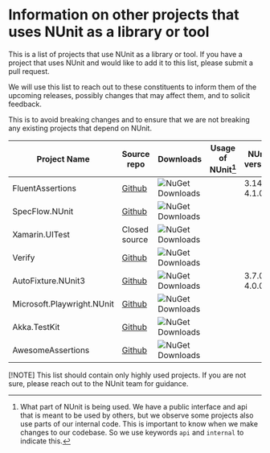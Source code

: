 # Information on other projects that uses NUnit as a library or tool

This is a list of projects that use NUnit as a library or tool. If you have a project that uses NUnit and would like to add it to this list, please submit a pull request.

We will use this list to reach out to these constituents to inform them of the upcoming releases, possibly changes that may affect them, and to solicit feedback.

This is to avoid breaking changes and to ensure that we are not breaking any existing projects that depend on NUnit.

| Project Name | Source repo |Downloads | Usage of NUnit[^1] | NUnit version  |   Maintainer(s) or Contact(s) |
|--------------|-------------|-----------|---------------|--------|-------|
|FluentAssertions|[Github](https://www.nuget.org/packages/FluentAssertions)|![NuGet Downloads](https://img.shields.io/nuget/dt/FluentAssertions)||3.14.0, 4.1.0|[Dennis Doomen](https://github.com/dennisdoomen)|
|SpecFlow.NUnit|[Github](https://www.nuget.org/packages/SpecFlow.NUnit/)|![NuGet Downloads](https://img.shields.io/nuget/dt/Specflow.Nunit)||||
|Xamarin.UITest|Closed source|![NuGet Downloads](https://img.shields.io/nuget/dt/Xamarin.UITest)|||Microsoft|
|Verify|[Github](https://github.com/VerifyTests/Verify)|![NuGet Downloads](https://img.shields.io/nuget/dt/Verify)|||[Simon Cropp](https://github.com/SimonCropp)|
|AutoFixture.NUnit3|[Github](https://github.com/AutoFixture/AutoFixture)|![NuGet Downloads](https://img.shields.io/nuget/dt/AutoFixture.NUnit3)||3.7.0, 4.0.0|[Mark Seemann](https://github.com/ploeh)|
|Microsoft.Playwright.NUnit|[Github](https://github.com/microsoft/playwright-dotnet)|![NuGet Downloads](https://img.shields.io/nuget/dt/Microsoft.Playwright.NUnit)|||Microsoft|
|Akka.TestKit|[Github](https://github.com/akkadotnet/akka.net)|![NuGet Downloads](https://img.shields.io/nuget/dt/Akka.TestKit)||||
|AwesomeAssertions|[Github](https://github.com/AwesomeAssertions/AwesomeAssertions)|![NuGet Downloads](https://img.shields.io/nuget/dt/AwesomeAssertions)|||[Christoph Bersch](https://github.com/cbersch)|

[!NOTE]
This list should contain only highly used projects. If you are not sure, please reach out to the NUnit team for guidance.


[^1]: What part of NUnit is being used. We have a public interface and api that is meant to be used by others, but we observe some projects also use parts of our internal code. This is important to know when we make changes to our codebase.  So we use keywords `api` and `internal` to indicate this.